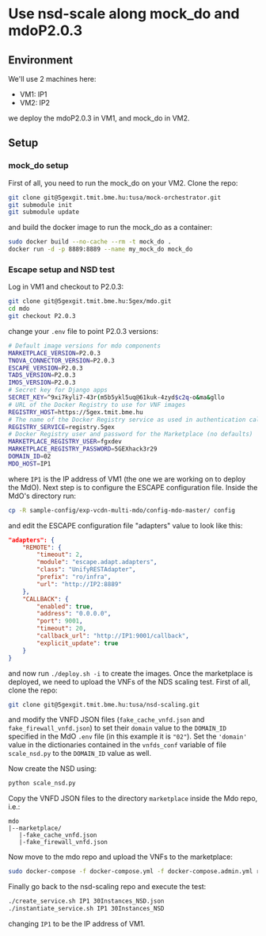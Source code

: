 # Use nsd-scale along mock_do and mdoP2.0.3
## Environment
We'll use 2 machines here:
 * VM1: IP1
 * VM2: IP2
 
we deploy the mdoP2.0.3 in VM1, and mock_do in VM2.

## Setup
### mock_do setup
First of all, you need to run the mock_do on your VM2.
Clone the repo:
```bash
git clone git@5gexgit.tmit.bme.hu:tusa/mock-orchestrator.git
git submodule init
git submodule update
```
and build the docker image to run the mock_do as a container:
```bash
sudo docker build --no-cache --rm -t mock_do .
docker run -d -p 8889:8889 --name my_mock_do mock_do
```

### Escape setup and NSD test
Log in VM1 and checkout to P2.0.3:
```bash
git clone git@5gexgit.tmit.bme.hu:5gex/mdo.git
cd mdo
git checkout P2.0.3
```
change your `.env` file to point P2.0.3 versions:
```bash
# Default image versions for mdo components
MARKETPLACE_VERSION=P2.0.3
TNOVA_CONNECTOR_VERSION=P2.0.3
ESCAPE_VERSION=P2.0.3
TADS_VERSION=P2.0.3
IMOS_VERSION=P2.0.3
# Secret key for Django apps
SECRET_KEY=^9xi7kyli7-43r(m5b5ykl5uq@61kuk-4zyd$c2q-o&ma&gllo
# URL of the Docker Registry to use for VNF images
REGISTRY_HOST=https://5gex.tmit.bme.hu
# The name of the Docker Registry service as used in authentication calls
REGISTRY_SERVICE=registry.5gex
# Docker Registry user and password for the Marketplace (no defaults)
MARKETPLACE_REGISTRY_USER=fgxdev
MARKETPLACE_REGISTRY_PASSWORD=5GEXhack3r29
DOMAIN_ID=02
MDO_HOST=IP1
```
where `IP1` is the IP address of VM1 (the one we are working on to deploy the MdO).
Next step is to configure the ESCAPE configuration file. Inside the MdO's directory run:
```bash
cp -R sample-config/exp-vcdn-multi-mdo/config-mdo-master/ config
```
and edit the ESCAPE configuration file "adapters" value to look like this:
```json
"adapters": {
    "REMOTE": {
        "timeout": 2,
        "module": "escape.adapt.adapters",
        "class": "UnifyRESTAdapter",
        "prefix": "ro/infra",
        "url": "http://IP2:8889"
    },
    "CALLBACK": {
        "enabled": true,
        "address": "0.0.0.0",
        "port": 9001,
        "timeout": 20,
        "callback_url": "http://IP1:9001/callback",
        "explicit_update": true
    }
}
```
and now run `./deploy.sh -i` to create the images. Once the marketplace is
deployed, we need to upload the VNFs of the NDS scaling test.
First of all, clone the repo:
```bash
git clone git@5gexgit.tmit.bme.hu:tusa/nsd-scaling.git
```

and modify the VNFD JSON files (`fake_cache_vnfd.json` and `fake_firewall_vnfd.json`) to set their `domain` value to the `DOMAIN_ID` specified in the MdO `.env` file (in this example it is `"02"`).
Set the `'domain'` value in the dictionaries contained in the `vnfds_conf` variable of file `scale_nsd.py` to the `DOMAIN_ID` value as well. 

Now create the NSD using:
```bash
python scale_nsd.py
```
Copy the VNFD JSON files to the directory `marketplace` inside the Mdo repo, i.e.:
```text
mdo
|--marketplace/
   |-fake_cache_vnfd.json
   |-fake_firewall_vnfd.json
```
Now move to the mdo repo and upload the VNFs to the marketplace:

```bash
sudo docker-compose -f docker-compose.yml -f docker-compose.admin.yml run --rm marketplace-cli
```

Finally go back to the nsd-scaling repo and execute the test:
```bash
./create_service.sh IP1 30Instances_NSD.json
./instantiate_service.sh IP1 30Instances_NSD
```
changing `IP1` to be the IP address of VM1.






